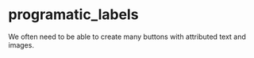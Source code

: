 # programatic_labels
We often need to be able to create many buttons with attributed text and images.  
